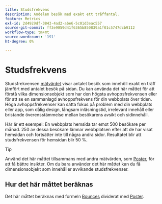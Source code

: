 ```yaml
---
title: Studsfrekvens
description: Andelen besök med exakt ett träffantal.
feature: Metrics
exl-id: 2d4929df-3843-4ad2-abe6-5c01d3eac557
source-git-commit: ff3e9059d41f6365b850839a1f01c5747dcb9112
workflow-type: tm+mt
source-wordcount: '191'
ht-degree: 0%

---
```


# Studsfrekvens

Studsfrekvensen [mätvärdet](overview.md) visar antalet besök som innehöll exakt en träff jämfört med antalet besök på sidan. Du kan använda det här måttet för att förstå vilka dimensionsobjekt som har den högsta avhoppsfrekvensen eller för att se en sammanlagd avhoppsfrekvens för din webbplats över tiden. Höga avhoppsfrekvenser kan sätta fokus på problem med din webbplats eller app, som dålig design, långsam inläsningstid, irrelevant innehåll eller bristande överensstämmelse mellan besökarens avsikt och sidinnehåll.

Här är ett exempel: En webbplats hemsida tar emot 500 besökare per månad. 250 av dessa besökare lämnar webbplatsen efter att de har visat hemsidan och fortsätter inte till några andra sidor. Resultatet blir att studsfrekvensen för hemsidan blir 50 %.

>[!TIP]
>
>Använd det här måttet tillsammans med andra mätvärden, som [Poster](entries.md), för att få bättre insikter. Om du bara använder det här måttet kan du få dimensionsobjekt som innehåller avvikande studsfrekvenser.

## Hur det här måttet beräknas

Det här måttet beräknas med formeln [Bounces](bounces.md) dividerat med [Poster](entries.md).

